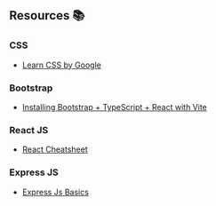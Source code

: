 ## Resources :books:
### CSS 
- [Learn CSS by Google](https://web.dev/learn/css/)
### Bootstrap
- [Installing Bootstrap + TypeScript + React with Vite](https://frontendshape.com/post/install-setup-vite-react-typescript-bootstrap-5)
### React JS
- [React Cheatsheet](https://www.codecademy.com/learn/react-101/modules/react-101-jsx-u/cheatsheet)
### Express JS 
- [Express Js Basics](https://www.tutorialspoint.com/expressjs/index.htm)
